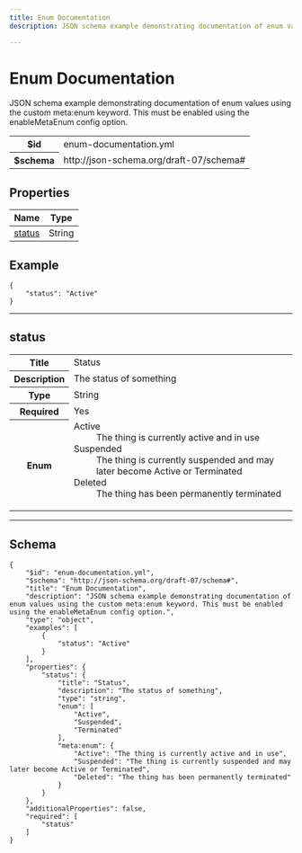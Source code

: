 ```yaml
---
title: Enum Documentation
description: JSON schema example demonstrating documentation of enum values using the custom meta:enum keyword. This must be enabled using the enableMetaEnum config option.

---
```



# Enum Documentation

<p>JSON schema example demonstrating documentation of enum values using the custom meta:enum keyword. This must be enabled using the enableMetaEnum config option.</p>

<table>
<tbody>
<tr><th>$id</th><td>enum-documentation.yml</td></tr>
<tr><th>$schema</th><td>http://json-schema.org/draft-07/schema#</td></tr>
</tbody>
</table>

## Properties

<table class="jssd-properties-table"><thead><tr><th colspan="2">Name</th><th>Type</th></tr></thead><tbody><tr><td colspan="2"><a href="#status">status</a></td><td>String</td></tr></tbody></table>


## Example


```
{
    "status": "Active"
}
```

<hr />


## status


<table class="jssd-property-table">
  <tbody>
    <tr>
      <th>Title</th>
      <td colspan="2">Status</td>
    </tr>
    <tr>
      <th>Description</th>
      <td colspan="2">The status of something</td>
    </tr>
    <tr><th>Type</th><td colspan="2">String</td></tr>
    <tr>
      <th>Required</th>
      <td colspan="2">Yes</td>
    </tr>
    <tr>
      <th>Enum</th>
      <td colspan="2"><dl><dt>Active</dt><dd>The thing is currently active and in use</dd><dt>Suspended</dt><dd>The thing is currently suspended and may later become Active or Terminated</dd><dt>Deleted</dt><dd>The thing has been permanently terminated</dd></dl></td>
    </tr>
  </tbody>
</table>









<hr />

## Schema
```
{
    "$id": "enum-documentation.yml",
    "$schema": "http://json-schema.org/draft-07/schema#",
    "title": "Enum Documentation",
    "description": "JSON schema example demonstrating documentation of enum values using the custom meta:enum keyword. This must be enabled using the enableMetaEnum config option.",
    "type": "object",
    "examples": [
        {
            "status": "Active"
        }
    ],
    "properties": {
        "status": {
            "title": "Status",
            "description": "The status of something",
            "type": "string",
            "enum": [
                "Active",
                "Suspended",
                "Terminated"
            ],
            "meta:enum": {
                "Active": "The thing is currently active and in use",
                "Suspended": "The thing is currently suspended and may later become Active or Terminated",
                "Deleted": "The thing has been permanently terminated"
            }
        }
    },
    "additionalProperties": false,
    "required": [
        "status"
    ]
}
```


